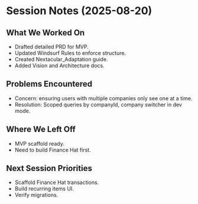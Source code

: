 # Session Notes (2025-08-20)

## What We Worked On
- Drafted detailed PRD for MVP.
- Updated Windsurf Rules to enforce structure.
- Created Nextacular_Adaptation guide.
- Added Vision and Architecture docs.

## Problems Encountered
- Concern: ensuring users with multiple companies only see one at a time.
- Resolution: Scoped queries by companyId, company switcher in dev mode.

## Where We Left Off
- MVP scaffold ready.
- Need to build Finance Hat first.

## Next Session Priorities
- Scaffold Finance Hat transactions.
- Build recurring items UI.
- Verify migrations.